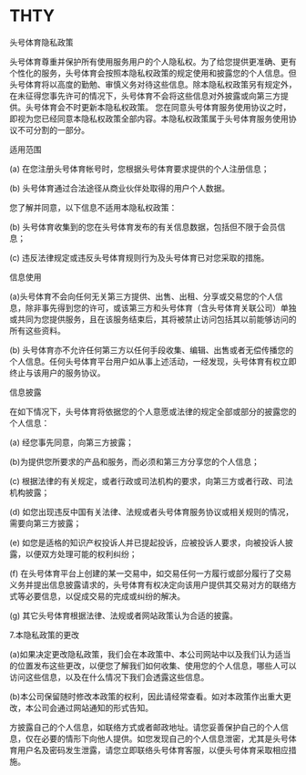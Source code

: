 # THTY
头号体育隐私政策


头号体育尊重并保护所有使用服务用户的个人隐私权。为了给您提供更准确、更有个性化的服务，头号体育会按照本隐私权政策的规定使用和披露您的个人信息。但头号体育将以高度的勤勉、审慎义务对待这些信息。除本隐私权政策另有规定外，在未征得您事先许可的情况下，头号体育不会将这些信息对外披露或向第三方提供。头号体育会不时更新本隐私权政策。 您在同意头号体育服务使用协议之时，即视为您已经同意本隐私权政策全部内容。本隐私权政策属于头号体育服务使用协议不可分割的一部分。

适用范围

(a) 在您注册头号体育帐号时，您根据头号体育要求提供的个人注册信息；

(b) 头号体育通过合法途径从商业伙伴处取得的用户个人数据。

您了解并同意，以下信息不适用本隐私权政策：

(b) 头号体育收集到的您在头号体育发布的有关信息数据，包括但不限于会员信息；

(c) 违反法律规定或违反头号体育规则行为及头号体育已对您采取的措施。

信息使用

(a)头号体育不会向任何无关第三方提供、出售、出租、分享或交易您的个人信息，除非事先得到您的许可，或该第三方和头号体育（含头号体育关联公司）单独或共同为您提供服务，且在该服务结束后，其将被禁止访问包括其以前能够访问的所有这些资料。

(b) 头号体育亦不允许任何第三方以任何手段收集、编辑、出售或者无偿传播您的个人信息。任何头号体育平台用户如从事上述活动，一经发现，头号体育有权立即终止与该用户的服务协议。

信息披露

在如下情况下，头号体育将依据您的个人意愿或法律的规定全部或部分的披露您的个人信息：

(a) 经您事先同意，向第三方披露；

(b)为提供您所要求的产品和服务，而必须和第三方分享您的个人信息；

(c) 根据法律的有关规定，或者行政或司法机构的要求，向第三方或者行政、司法机构披露；

(d) 如您出现违反中国有关法律、法规或者头号体育服务协议或相关规则的情况，需要向第三方披露；

(e) 如您是适格的知识产权投诉人并已提起投诉，应被投诉人要求，向被投诉人披露，以便双方处理可能的权利纠纷；

(f) 在头号体育平台上创建的某一交易中，如交易任何一方履行或部分履行了交易义务并提出信息披露请求的，头号体育有权决定向该用户提供其交易对方的联络方式等必要信息，以促成交易的完成或纠纷的解决。

(g) 其它头号体育根据法律、法规或者网站政策认为合适的披露。

7.本隐私政策的更改

(a)如果决定更改隐私政策，我们会在本政策中、本公司网站中以及我们认为适当的位置发布这些更改，以便您了解我们如何收集、使用您的个人信息，哪些人可以访问这些信息，以及在什么情况下我们会透露这些信息。

(b)本公司保留随时修改本政策的权利，因此请经常查看。如对本政策作出重大更改，本公司会通过网站通知的形式告知。

方披露自己的个人信息，如联络方式或者邮政地址。请您妥善保护自己的个人信息，仅在必要的情形下向他人提供。如您发现自己的个人信息泄密，尤其是头号体育用户名及密码发生泄露，请您立即联络头号体育客服，以便头号体育采取相应措施。
